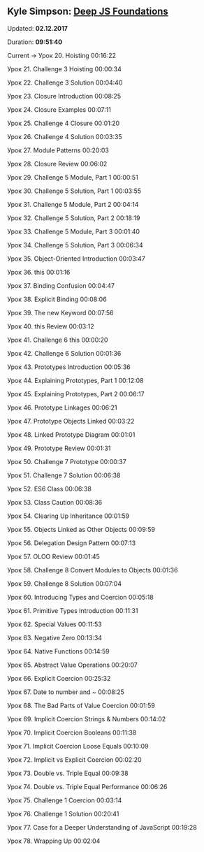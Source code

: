 ## Kyle Simpson: [Deep JS Foundations](https://coursehunters.net/course/glubokie-osnovy-javascript-s-kaylom-simpsonom)

Updated: **02.12.2017**

Duration: **09:51:40**

Current -> Урок 20. Hoisting 00:16:22

Урок 21. Challenge 3 Hoisting 00:00:34

Урок 22. Challenge 3 Solution 00:04:40

Урок 23. Closure Introduction 00:08:25

Урок 24. Closure Examples 00:07:11

Урок 25. Challenge 4 Closure 00:01:20

Урок 26. Challenge 4 Solution 00:03:35

Урок 27. Module Patterns 00:20:03

Урок 28. Closure Review 00:06:02

Урок 29. Challenge 5 Module, Part 1 00:00:51

Урок 30. Challenge 5 Solution, Part 1 00:03:55

Урок 31. Challenge 5 Module, Part 2 00:04:14

Урок 32. Challenge 5 Solution, Part 2 00:18:19

Урок 33. Challenge 5 Module, Part 3 00:01:40

Урок 34. Challenge 5 Solution, Part 3 00:06:34

Урок 35. Object-Oriented Introduction 00:03:47

Урок 36. this 00:01:16

Урок 37. Binding Confusion 00:04:47

Урок 38. Explicit Binding 00:08:06

Урок 39. The new Keyword 00:07:56

Урок 40. this Review 00:03:12

Урок 41. Challenge 6 this 00:00:20

Урок 42. Challenge 6 Solution 00:01:36

Урок 43. Prototypes Introduction 00:05:36

Урок 44. Explaining Prototypes, Part 1 00:12:08

Урок 45. Explaining Prototypes, Part 2 00:06:17

Урок 46. Prototype Linkages 00:06:21

Урок 47. Prototype Objects Linked 00:03:22

Урок 48. Linked Prototype Diagram 00:01:01

Урок 49. Prototype Review 00:01:31

Урок 50. Challenge 7 Prototype 00:00:37

Урок 51. Challenge 7 Solution 00:06:38

Урок 52. ES6 Class 00:06:38

Урок 53. Class Caution 00:08:36

Урок 54. Clearing Up Inheritance 00:01:59

Урок 55. Objects Linked as Other Objects 00:09:59

Урок 56. Delegation Design Pattern 00:07:13

Урок 57. OLOO Review 00:01:45

Урок 58. Challenge 8 Convert Modules to Objects 00:01:36

Урок 59. Challenge 8 Solution 00:07:04

Урок 60. Introducing Types and Coercion 00:05:18

Урок 61. Primitive Types Introduction 00:11:31

Урок 62. Special Values 00:11:53

Урок 63. Negative Zero 00:13:34

Урок 64. Native Functions 00:14:59

Урок 65. Abstract Value Operations 00:20:07

Урок 66. Explicit Coercion 00:25:32

Урок 67. Date to number and ~ 00:08:25

Урок 68. The Bad Parts of Value Coercion 00:01:59

Урок 69. Implicit Coercion Strings & Numbers 00:14:02

Урок 70. Implicit Coercion Booleans 00:11:38

Урок 71. Implicit Coercion Loose Equals 00:10:09

Урок 72. Implicit vs Explicit Coercion 00:02:20

Урок 73. Double vs. Triple Equal 00:09:38

Урок 74. Double vs. Triple Equal Performance 00:06:26

Урок 75. Challenge 1 Coercion 00:03:14

Урок 76. Challenge 1 Solution 00:20:41

Урок 77. Case for a Deeper Understanding of JavaScript 00:19:28

Урок 78. Wrapping Up 00:02:04
